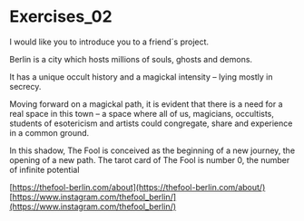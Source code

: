 # Exercises_02
I would like you to introduce you to a friend´s project.

Berlin is a city which hosts millions of souls, ghosts and demons.

It has a unique occult history and a magickal intensity – lying mostly in secrecy.

Moving forward on a magickal path, it is evident that there is a need for a real space in this town – a space where all of us, magicians, occultists, students of esotericism and artists could congregate, share and experience in a common ground.

In this shadow, The Fool is conceived as the beginning of a new journey, the opening of a new path. The tarot card of The Fool is number 0, the number of infinite potential

[https://thefool-berlin.com/about](https://thefool-berlin.com/about/)    [https://www.instagram.com/thefool_berlin/](https://www.instagram.com/thefool_berlin/)




